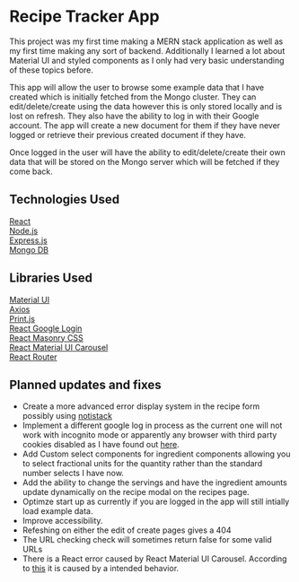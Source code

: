 # Recipe Tracker App

This project was my first time making a MERN stack application as well as my first time making any sort of backend. Additionally I learned a lot about Material UI and styled components as I only had very basic understanding of these topics before.

This app will allow the user to browse some example data that I have created which is initially fetched from the Mongo cluster. They can edit/delete/create using the data however this is only stored locally and is lost on refresh. They also have the ability to log in with their Google account. The app will create a new document for them if they have never logged or retrieve their previous created document if they have.

Once logged in the user will have the ability to edit/delete/create their own data that will be stored on the Mongo server which will be fetched if they come back.  

## Technologies Used

[React](https://reactjs.org/)  
[Node.js](https://nodejs.org/en/)  
[Express.js](https://expressjs.com/)  
[Mongo DB](https://www.mongodb.com/cloud/atlas)  

## Libraries Used

[Material UI](https://material-ui.com/)  
[Axios](https://www.npmjs.com/package/axios)  
[Print.js](https://printjs.crabbly.com/)  
[React Google Login](https://www.npmjs.com/package/react-google-login)  
[React Masonry CSS](https://www.npmjs.com/package/react-masonry-css)  
[React Material UI Carousel](https://www.npmjs.com/package/react-material-ui-carousel)  
[React Router](https://reactrouter.com/)  

## Planned updates and fixes

- Create a more advanced error display system in the recipe form possibly using [notistack](https://github.com/iamhosseindhv/notistack)
- Implement a different google log in process as the current one will not work with incognito mode or apparently any browser with third party cookies disabled as I have found out [here](https://github.com/google/google-api-javascript-client/issues/260).
- Add Custom select components for ingredient components allowing you to select fractional units for the quantity rather than the standard number selects I have now.
- Add the ability to change the servings and have the ingredient amounts update dynamically on the recipe modal on the recipes page.
- Optimze start up as currently if you are logged in the app will still intially load example data.
- Improve accessibility.
- Refeshing on either the edit of create pages gives a 404
- The URL checking check will sometimes return false for some valid URLs
- There is a React error caused by React Material UI Carousel. According to [this](https://github.com/Learus/react-material-ui-carousel/issues/44) it is caused by a intended behavior.
